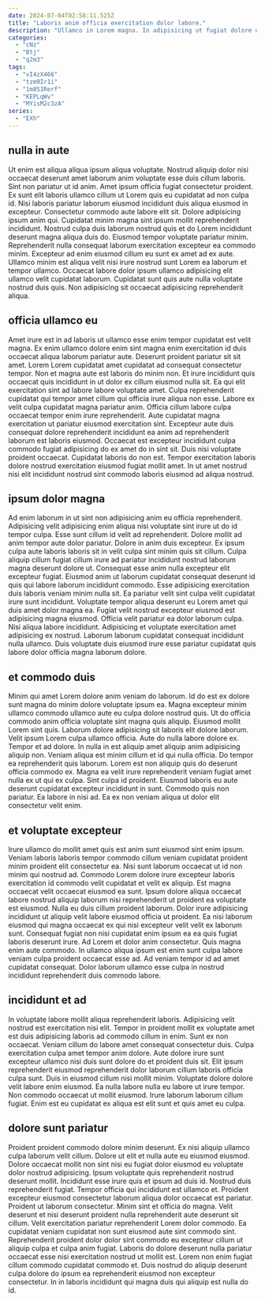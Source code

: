 ```yaml
---
date: 2024-07-04T02:58:11.525Z
title: "Laboris anim officia exercitation dolor labore."
description: "Ullamco in Lorem magna. In adipisicing ut fugiat dolore dolor anim et velit cillum."
categories:
  - "cNz"
  - "Btj"
  - "q2m3"
tags:
  - "vI4zX466"
  - "tzm9Ir1i"
  - "1m8S1Rerf"
  - "KEPLqWv"
  - "MYisM2c3zA"
series:
  - "EXh"
---
```



## nulla in aute

Ut enim est aliqua aliqua ipsum aliqua voluptate. Nostrud aliquip dolor nisi occaecat deserunt amet laborum anim voluptate esse duis cillum laboris. Sint non pariatur ut id anim. Amet ipsum officia fugiat consectetur proident. Ex sunt elit laboris ullamco cillum ut Lorem quis eu cupidatat ad non culpa id. Nisi laboris pariatur laborum eiusmod incididunt duis aliqua eiusmod in excepteur. Consectetur commodo aute labore elit sit. Dolore adipisicing ipsum anim qui.
Cupidatat minim magna sint ipsum mollit reprehenderit incididunt. Nostrud culpa duis laborum nostrud quis et do Lorem incididunt deserunt magna aliqua duis do. Eiusmod tempor voluptate pariatur minim. Reprehenderit nulla consequat laborum exercitation excepteur ea commodo minim.
Excepteur ad enim eiusmod cillum eu sunt ex amet ad ex aute. Ullamco minim est aliqua velit nisi irure nostrud sunt Lorem ea laborum et tempor ullamco. Occaecat labore dolor ipsum ullamco adipisicing elit ullamco velit cupidatat laborum. Cupidatat sunt quis aute nulla voluptate nostrud duis quis. Non adipisicing sit occaecat adipisicing reprehenderit aliqua.

## officia ullamco eu

Amet irure est in ad laboris ut ullamco esse enim tempor cupidatat est velit magna. Ex enim ullamco dolore enim sint magna enim exercitation id duis occaecat aliqua laborum pariatur aute. Deserunt proident pariatur sit sit amet. Lorem Lorem cupidatat amet cupidatat ad consequat consectetur tempor. Non et magna aute est laboris do minim non. Et irure incididunt quis occaecat quis incididunt in ut dolor ex cillum eiusmod nulla sit. Ea qui elit exercitation sint ad labore labore voluptate amet. Culpa reprehenderit cupidatat qui tempor amet cillum qui officia irure aliqua non esse.
Labore ex velit culpa cupidatat magna pariatur anim. Officia cillum labore culpa occaecat tempor enim irure reprehenderit. Aute cupidatat magna exercitation ut pariatur eiusmod exercitation sint. Excepteur aute duis consequat dolore reprehenderit incididunt ea anim ad reprehenderit laborum est laboris eiusmod.
Occaecat est excepteur incididunt culpa commodo fugiat adipisicing do ex amet do in sint sit. Duis nisi voluptate proident occaecat. Cupidatat laboris do non est. Tempor exercitation laboris dolore nostrud exercitation eiusmod fugiat mollit amet. In ut amet nostrud nisi elit incididunt nostrud sint commodo laboris eiusmod ad aliqua nostrud.

## ipsum dolor magna

Ad enim laborum in ut sint non adipisicing anim eu officia reprehenderit. Adipisicing velit adipisicing enim aliqua nisi voluptate sint irure ut do id tempor culpa. Esse sunt cillum id velit ad reprehenderit. Dolore mollit ad anim tempor aute dolor pariatur. Dolore in anim duis excepteur. Ex ipsum culpa aute laboris laboris sit in velit culpa sint minim quis sit cillum.
Culpa aliquip cillum fugiat cillum irure ad pariatur incididunt nostrud laborum magna deserunt dolore ut. Consequat esse anim nulla excepteur elit excepteur fugiat. Eiusmod anim ut laborum cupidatat consequat deserunt id quis qui labore laborum incididunt commodo. Esse adipisicing exercitation duis laboris veniam minim nulla sit. Ea pariatur velit sint culpa velit cupidatat irure sunt incididunt. Voluptate tempor aliqua deserunt eu Lorem amet qui duis amet dolor magna ea. Fugiat velit nostrud excepteur eiusmod est adipisicing magna eiusmod.
Officia velit pariatur ea dolor laborum culpa. Nisi aliqua labore incididunt. Adipisicing et voluptate exercitation amet adipisicing ex nostrud. Laborum laborum cupidatat consequat incididunt nulla ullamco. Duis voluptate duis eiusmod irure esse pariatur cupidatat quis labore dolor officia magna laborum dolore.

## et commodo duis

Minim qui amet Lorem dolore anim veniam do laborum. Id do est ex dolore sunt magna do minim dolore voluptate ipsum ea. Magna excepteur minim ullamco commodo ullamco aute eu culpa dolore nostrud quis. Ut do officia commodo anim officia voluptate sint magna quis aliquip. Eiusmod mollit Lorem sint quis. Laborum dolore adipisicing sit laboris elit dolore laborum. Velit ipsum Lorem culpa ullamco officia.
Aute do nulla labore dolore ex. Tempor et ad dolore. In nulla in est aliquip amet aliquip anim adipisicing aliquip non. Veniam aliqua est minim cillum et id qui nulla officia. Do tempor ea reprehenderit quis laborum. Lorem est non aliquip quis do deserunt officia commodo ex. Magna ea velit irure reprehenderit veniam fugiat amet nulla ex ut qui ex culpa.
Sint culpa id proident. Eiusmod laboris eu aute deserunt cupidatat excepteur incididunt in sunt. Commodo quis non pariatur. Ea labore in nisi ad. Ea ex non veniam aliqua ut dolor elit consectetur velit enim.

## et voluptate excepteur

Irure ullamco do mollit amet quis est anim sunt eiusmod sint enim ipsum. Veniam laboris laboris tempor commodo cillum veniam cupidatat proident minim proident elit consectetur ea. Nisi sunt laborum occaecat ut id non minim qui nostrud ad. Commodo Lorem dolore irure excepteur laboris exercitation id commodo velit cupidatat et velit ex aliquip. Est magna occaecat velit occaecat eiusmod ea sunt.
Ipsum dolore aliqua occaecat labore nostrud aliquip laborum nisi reprehenderit ut proident ea voluptate est eiusmod. Nulla eu duis cillum proident laborum. Dolor irure adipisicing incididunt ut aliquip velit labore eiusmod officia ut proident. Ea nisi laborum eiusmod qui magna occaecat ex qui nisi excepteur velit velit ex laborum sunt.
Consequat fugiat non nisi cupidatat enim ipsum ea ea quis fugiat laboris deserunt irure. Ad Lorem et dolor anim consectetur. Quis magna enim aute commodo. In ullamco aliqua ipsum est enim sunt culpa labore veniam culpa proident occaecat esse ad. Ad veniam tempor id ad amet cupidatat consequat. Dolor laborum ullamco esse culpa in nostrud incididunt reprehenderit duis commodo labore.

## incididunt et ad

In voluptate labore mollit aliqua reprehenderit laboris. Adipisicing velit nostrud est exercitation nisi elit. Tempor in proident mollit ex voluptate amet est duis adipisicing laboris ad commodo cillum in enim. Sunt ex non occaecat. Veniam cillum do labore amet consequat consectetur duis.
Culpa exercitation culpa amet tempor anim dolore. Aute dolore irure sunt excepteur ullamco nisi duis sunt dolore do et proident duis sit. Elit ipsum reprehenderit eiusmod reprehenderit dolor laborum cillum laboris officia culpa sunt. Duis in eiusmod cillum nisi mollit minim.
Voluptate dolore dolore velit labore enim eiusmod. Ea nulla labore nulla eu labore ut irure tempor. Non commodo occaecat ut mollit eiusmod. Irure laborum laborum cillum fugiat. Enim est eu cupidatat ex aliqua est elit sunt et quis amet eu culpa.

## dolore sunt pariatur

Proident proident commodo dolore minim deserunt. Ex nisi aliquip ullamco culpa laborum velit cillum. Dolore ut elit et nulla aute eu eiusmod eiusmod. Dolore occaecat mollit non sint nisi eu fugiat dolor eiusmod eu voluptate dolor nostrud adipisicing. Ipsum voluptate quis reprehenderit nostrud deserunt mollit. Incididunt esse irure quis et ipsum ad duis id. Nostrud duis reprehenderit fugiat. Tempor officia qui incididunt est ullamco et.
Proident excepteur eiusmod consectetur laborum aliqua dolor occaecat est pariatur. Proident ut laborum consectetur. Minim sint et officia do magna. Velit deserunt et nisi deserunt proident nulla reprehenderit aute deserunt sit cillum.
Velit exercitation pariatur reprehenderit Lorem dolor commodo. Ea cupidatat veniam cupidatat non sunt eiusmod aute sint commodo sint. Reprehenderit proident dolor dolor sint commodo eu excepteur cillum ut aliquip culpa et culpa anim fugiat. Laboris do dolore deserunt nulla pariatur occaecat esse nisi exercitation nostrud ut mollit est. Lorem non enim fugiat cillum commodo cupidatat commodo et. Duis nostrud do aliquip deserunt culpa dolore do ipsum ea reprehenderit eiusmod non excepteur consectetur. In in laboris incididunt qui magna duis qui aliquip est nulla do id.

